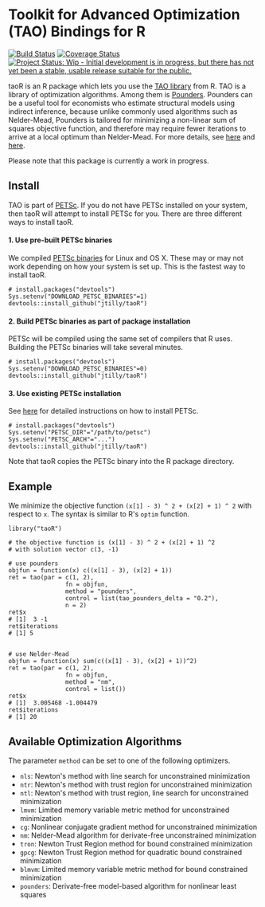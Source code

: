 # Toolkit for Advanced Optimization (TAO) Bindings for R

[![Build Status](https://travis-ci.org/jtilly/taoR.svg?branch=master)](https://travis-ci.org/jtilly/taoR) [![Coverage Status](https://coveralls.io/repos/jtilly/taoR/badge.svg?branch=master&service=github)](https://coveralls.io/github/jtilly/taoR?branch=master) [![Project Status: Wip - Initial development is in progress, but there has not yet been a stable, usable release suitable for the public.](https://img.shields.io/badge/status-WIP-yellow.svg)](https://img.shields.io/badge/status-WIP-yellow.svg)

taoR is an R package which lets you use the [TAO library](http://www.mcs.anl.gov/petsc/petsc-current/docs/tao_manual.pdf) from R. TAO is a library of optimization algorithms. Among them is [Pounders](http://www.mcs.anl.gov/papers/P5120-0414.pdf). Pounders can be a useful tool for economists who estimate structural models using indirect inference, because unlike commonly used algorithms such as Nelder-Mead, Pounders is tailored for minimizing a non-linear sum of squares objective function, and therefore may require fewer iterations to arrive at a local optimum than Nelder-Mead. For more details, see [here](http://arxiv.org/pdf/1406.5464.pdf) and [here](http://ftp.iza.org/dp8548.pdf).

Please note that this package is currently a work in progress.

## Install

TAO is part of [PETSc](http://www.mcs.anl.gov/petsc/). If you do not have PETSc installed on your system, then taoR will attempt to install PETSc for you. There are three different ways to install taoR.

#### 1. Use pre-built PETSc binaries
We compiled [PETSc binaries](https://github.com/jtilly/taoR/releases/tag/petsc-3.6.3) for Linux and OS X. These may or may not work depending on how your system is set up. This is the fastest way to install taoR.
```{r}
# install.packages("devtools")
Sys.setenv("DOWNLOAD_PETSC_BINARIES"=1)
devtools::install_github("jtilly/taoR")
```

#### 2. Build PETSc binaries as part of package installation
PETSc will be compiled using the same set of compilers that R uses. Building the PETSc binaries will take several minutes.
```{r}
# install.packages("devtools")
Sys.setenv("DOWNLOAD_PETSC_BINARIES"=0)
devtools::install_github("jtilly/taoR")
```

#### 3. Use existing PETSc installation
See [here](http://www.mcs.anl.gov/petsc/documentation/installation.html) for detailed instructions on how to install PETSc.
```{r}
# install.packages("devtools")
Sys.setenv("PETSC_DIR"="/path/to/petsc")
Sys.setenv("PETSC_ARCH"="...")
devtools::install_github("jtilly/taoR")
```
Note that taoR copies the PETSc binary into the R package directory. 

## Example
We minimize the objective function `(x[1] - 3) ^ 2 + (x[2] + 1) ^ 2` with respect to `x`. The syntax is similar to R's `optim` function.

```{r}
library("taoR")

# the objective function is (x[1] - 3) ^ 2 + (x[2] + 1) ^2 
# with solution vector c(3, -1)

# use pounders
objfun = function(x) c((x[1] - 3), (x[2] + 1))
ret = tao(par = c(1, 2),
                fn = objfun, 
                method = "pounders", 
                control = list(tao_pounders_delta = "0.2"), 
                n = 2)
ret$x
# [1]  3 -1
ret$iterations
# [1] 5

    
# use Nelder-Mead
objfun = function(x) sum(c((x[1] - 3), (x[2] + 1))^2)
ret = tao(par = c(1, 2),
                fn = objfun, 
                method = "nm", 
                control = list())
ret$x
# [1]  3.005468 -1.004479
ret$iterations
# [1] 20
```

## Available Optimization Algorithms
The parameter `method` can be set to one of the following optimizers.
* `nls`: Newton's method with line search for unconstrained minimization
* `ntr`: Newton's method with trust region for unconstrained minimization
* `ntl`: Newton's method with trust region, line search for unconstrained minimization
* `lmvm`: Limited memory variable metric method for unconstrained minimization
* `cg`: Nonlinear conjugate gradient method for unconstrained minimization
* `nm`: Nelder-Mead algorithm for derivate-free unconstrained minimization
* `tron`: Newton Trust Region method for bound constrained minimization
* `gpcg`: Newton Trust Region method for quadratic bound constrained minimization
* `blmvm`: Limited memory variable metric method for bound constrained minimization
* `pounders`: Derivate-free model-based algorithm for nonlinear least squares
